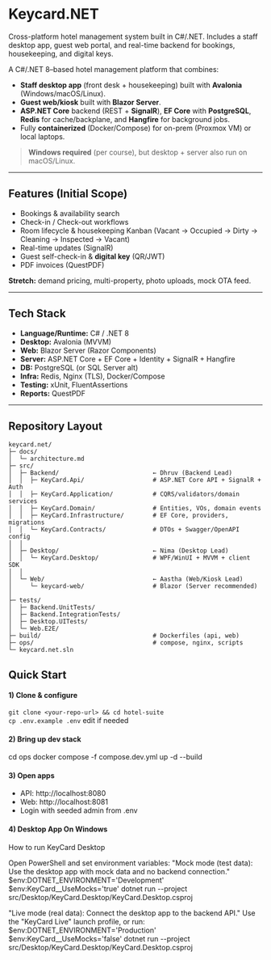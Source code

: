# Keycard.NET
Cross-platform hotel management system built in C#/.NET. Includes a staff desktop app, guest web portal, and real-time backend for bookings, housekeeping, and digital keys.

A C#/.NET 8–based hotel management platform that combines:
- **Staff desktop app** (front desk + housekeeping) built with **Avalonia** (Windows/macOS/Linux).
- **Guest web/kiosk** built with **Blazor Server**.
- **ASP.NET Core** backend (REST + **SignalR**), **EF Core** with **PostgreSQL**, **Redis** for cache/backplane, and **Hangfire** for background jobs.
- Fully **containerized** (Docker/Compose) for on-prem (Proxmox VM) or local laptops.

> **Windows required** (per course), but desktop + server also run on macOS/Linux.

---

## Features (Initial Scope)
- Bookings & availability search
- Check-in / Check-out workflows
- Room lifecycle & housekeeping Kanban (Vacant → Occupied → Dirty → Cleaning → Inspected → Vacant)
- Real-time updates (SignalR)
- Guest self-check-in & **digital key** (QR/JWT)
- PDF invoices (QuestPDF)

**Stretch:** demand pricing, multi-property, photo uploads, mock OTA feed.

---

## Tech Stack
- **Language/Runtime:** C# / .NET 8
- **Desktop:** Avalonia (MVVM)
- **Web:** Blazor Server (Razor Components)
- **Server:** ASP.NET Core + EF Core + Identity + SignalR + Hangfire
- **DB:** PostgreSQL (or SQL Server alt)
- **Infra:** Redis, Nginx (TLS), Docker/Compose
- **Testing:** xUnit, FluentAssertions
- **Reports:** QuestPDF

---

## Repository Layout
```
keycard.net/
├─ docs/
│  └─ architecture.md
├─ src/
│  ├─ Backend/                          ← Dhruv (Backend Lead)
│  │  ├─ KeyCard.Api/                   # ASP.NET Core API + SignalR + Auth
│  │  ├─ KeyCard.Application/           # CQRS/validators/domain services
│  │  ├─ KeyCard.Domain/                # Entities, VOs, domain events
│  │  ├─ KeyCard.Infrastructure/        # EF Core, providers, migrations
│  │  └─ KeyCard.Contracts/             # DTOs + Swagger/OpenAPI config
│  │
│  ├─ Desktop/                          ← Nima (Desktop Lead)
│  │  └─ KeyCard.Desktop/               # WPF/WinUI + MVVM + client SDK
│  │
│  └─ Web/                              ← Aastha (Web/Kiosk Lead)
│     └─ keycard-web/                   # Blazor (Server recommended)
│
├─ tests/
│  ├─ Backend.UnitTests/
│  ├─ Backend.IntegrationTests/
│  ├─ Desktop.UITests/
│  └─ Web.E2E/
├─ build/                               # Dockerfiles (api, web)
├─ ops/                                 # compose, nginx, scripts
└─ keycard.net.sln
```

## Quick Start
#### 1) Clone & configure
```git clone <your-repo-url> && cd hotel-suite```  
```cp .env.example .env``` edit if needed

#### 2) Bring up dev stack
cd ops
docker compose -f compose.dev.yml up -d --build

#### 3) Open apps
* API:   http://localhost:8080
* Web:   http://localhost:8081
* Login with seeded admin from .env


#### 4) Desktop App On Windows
How to run KeyCard Desktop

Open PowerShell and set environment variables:
"Mock mode (test data): Use the desktop app with mock data and no backend connection."
$env:DOTNET_ENVIRONMENT='Development'
$env:KeyCard__UseMocks='true'
dotnet run --project src/Desktop/KeyCard.Desktop/KeyCard.Desktop.csproj

"Live mode (real data): Connect the desktop app to the backend API."
Use the "KeyCard Live" launch profile, or run:
$env:DOTNET_ENVIRONMENT='Production'
$env:KeyCard__UseMocks='false'
dotnet run --project src/Desktop/KeyCard.Desktop/KeyCard.Desktop.csproj

